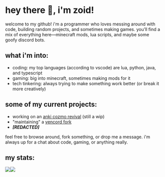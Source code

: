 # hey there 👋, i'm zoid!
welcome to my github! i'm a programmer who loves messing around with code, building random projects, and sometimes making games. you’ll find a mix of everything here—minecraft mods, lua scripts, and maybe some goofy discord bots.

## what i'm into:
- coding: my top languages (according to vscode) are lua, python, java, and typescript
- gaming: big into minecraft, sometimes making mods for it
- tech tinkering: always trying to make something work better (or break it more creatively)

## some of my current projects:
- working on an [anki cozmo revival](https://github.com/RazuProject/) (still a wip)
- "maintaining" a [vencord fork](https://github.com/Zoidcord/Zoidcord)
- ***[REDACTED]***

feel free to browse around, fork something, or drop me a message. i'm always up for a chat about code, gaming, or anything really.

## my stats:
<div style="display: flex; flex-wrap: wrap;">
  <picture>
    <source
      srcset="https://github-readme-stats.vercel.app/api?username=thezoidmaster&show_icons=true&theme=dark"
      media="(prefers-color-scheme: dark)"
    />
    <source
      srcset="https://github-readme-stats.vercel.app/api?username=thezoidmaster&show_icons=true"
      media="(prefers-color-scheme: light), (prefers-color-scheme: no-preference)"
    />
    <img
      src="https://github-readme-stats.vercel.app/api?username=thezoidmaster&show_icons=true"
    />
  </picture>

  <picture>
    <source
      srcset="https://github-readme-streak-stats.herokuapp.com/?user=thezoidmaster&theme=dark"
      media="(prefers-color-scheme: dark)"
    />
    <source
      srcset="https://github-readme-streak-stats.herokuapp.com/?user=thezoidmaster"
      media="(prefers-color-scheme: light), (prefers-color-scheme: no-preference)"
    />
    <img
      src="https://github-readme-streak-stats.herokuapp.com/?user=thezoidmaster"
    />
  </picture>
</div>

